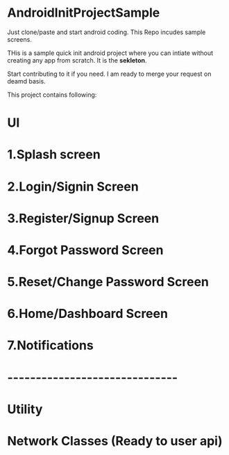 # AndroidInitProjectSample
Just clone/paste and start android coding. This Repo incudes sample screens.

THis is a sample quick init android project where you can intiate without creating any app from scratch. It is the **sekleton**.

Start contributing to it if you need. I am ready to merge your request on deamd basis.

This project contains following:

# UI
# 1.Splash screen 
# 2.Login/Signin Screen 
# 3.Register/Signup Screen 
# 4.Forgot Password Screen
# 5.Reset/Change Password Screen 
# 6.Home/Dashboard Screen
# 7.Notifications

# ------------------------------

# Utility
# Network Classes (Ready to user api)


